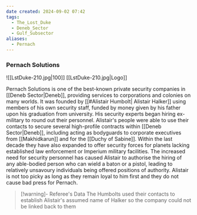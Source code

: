 ```yaml
---
date created: 2024-09-02 07:42
tags:
  - The_Lost_Duke
  - Deneb_Sector
  - Gulf_Subsector
aliases:
  - Pernach
---
```


### Pernach Solutions

![[LstDuke-210.jpg|100]]
[[LstDuke-210.jpg|Logo]]

Pernach Solutions is one of the best-known private security companies in [[Deneb Sector|Deneb]], providing services to corporations and colonies on many worlds. It was founded by [[#Alistair Humbolt| Alistair Halker]] using members of his own security staff, funded by money given by his father upon his graduation from university.  His security experts began hiring ex-military to round out their personnel. Alistair's people were able to use their contacts to secure several high-profile contracts within [[Deneb Sector|Deneb]], including acting as bodyguards to corporate executives from [[Makhidkarun]] and for the [[Duchy of Sabine]]. Within the last decade they have also expanded to offer security forces for planets lacking established law enforcement or Imperium military facilities. The increased need for security personnel has caused Alistair to authorise the hiring of any able-bodied person who can wield a baton or a pistol, leading to relatively unsavoury individuals being offered positions of authority. Alistair is not too picky as long as they remain loyal to him first and they do not cause bad press for Pernach.

> [!warning]- Referee's Data
> The Humbolts used their contacts to establish Alistair's assumed name of Halker so the company could not be linked back to them

